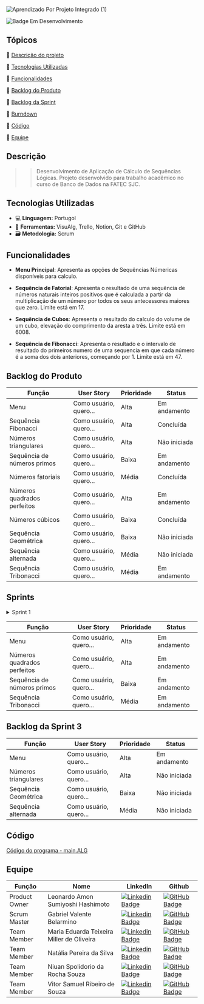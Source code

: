 ![Aprendizado Por Projeto Integrado (1)](https://github.com/user-attachments/assets/9f28fe3d-6635-4eca-8655-17f9e63a8e02)

![Badge Em Desenvolvimento](https://img.shields.io/badge/Status-Em%20Desenvolvimento-badge)

## Tópicos 

:small_blue_diamond: [Descrição do projeto](#Descrição)

:small_blue_diamond: [Tecnologias Utilizadas](#Tecnologias-Utilizadas)

:small_blue_diamond: [Funcionalidades](#Funcionalidades)

:small_blue_diamond: [Backlog do Produto](#Backlog-do-Produto)

:small_blue_diamond: [Backlog da Sprint](#Backlog-da-Sprint)

:small_blue_diamond: [Burndown](#Burndown)

:small_blue_diamond: [Código](#Codigo)

:small_blue_diamond: [Equipe](#Equipe)

## Descrição

> > Desenvolvimento de Aplicação de Cálculo de Sequências Lógicas. Projeto desenvolvido para trabalho acadêmico no curso de Banco de Dados na FATEC SJC.

## Tecnologias Utilizadas

- 💻 **Linguagem:** Portugol
- 🔧 **Ferramentas:**  VisuAlg, Trello, Notion, Git e GitHub
- 🗃️ **Metodologia:** Scrum

## Funcionalidades

- **Menu Principal**: Apresenta as opções de Sequências Númericas disponíveis para calculo.

- **Sequência de Fatorial**: Apresenta o resultado de uma sequência de números naturais inteiros positivos que é calculada a partir da multiplicação de um número por todos os seus antecessores maiores que zero. Limite está em 17.
  
- **Sequência de Cubos**: Apresenta o resultado do calculo do volume de um cubo, elevação do comprimento da aresta a três. Limite está em 6008.
  
- **Sequência de Fibonacci**: Apresenta o resultado e o intervalo de resultado do primeiros numero de uma sequencia em que cada número é a soma dos dois anteriores, começando por 1. Limite está em 47. 

## Backlog do Produto
 
 | Função | User Story | Prioridade | Status |
 | - | - | - | - |
 | Menu                        | Como usuário, quero... | Alta  | Em andamento |
 | Sequência Fibonacci         | Como usuário, quero... | Alta  | Concluída    |
 | Números triangulares        | Como usuário, quero... | Alta  | Não iniciada |
 | Sequência de números primos | Como usuário, quero... | Baixa | Em andamento |
 | Números fatoriais           | Como usuário, quero... | Média | Concluída    |
 | Números quadrados perfeitos | Como usuário, quero... | Alta  | Em andamento |
 | Números cúbicos             | Como usuário, quero... | Baixa | Concluída    |
 | Sequência Geométrica        | Como usuário, quero... | Baixa | Não iniciada |
 | Sequência alternada         | Como usuário, quero... | Média | Não iniciada |
 | Sequência Tribonacci        | Como usuário, quero... | Média | Em andamento |

## Sprints

<details>
  <summary>Sprint 1</summary>
  <ul>
    <li>
      <div>
        <h2>
          Backlog
        </h2>
        <!-- Tabela -->
        <table>
          <thead>
            <tr>
              <th>Função</th>
              <th>User Story</th>
              <th>Prioridade</th>
              <th>Status</th>
            </tr>
          </thead>
          <tbody>
            <tr>
              <td>Menu</td>
              <td>Como usuário, quero...</td>
              <td>Alta</td>
              <td>Movido para a próxima Sprint</td>
            </tr>
            <tr>
              <td>Sequência Fibonacci</td>
              <td>Como usuário, quero...</td>
              <td>Alta</td>
              <td>Concluída</td>
            </tr>
            <tr>
              <td>Números fatoriais</td>
              <td>Como usuário, quero...</td>
              <td>Média</td>
              <td>Concluída</td>
            </tr>
            <tr>
              <td>Números Cúbicos</td>
              <td>Como usuário, quero...</td>
              <td>Baixa</td>
              <td>Concluída</td>
            </tr>
          </tbody>
        </table>
      </div></li>
    <li>
      <h2>
        Burndown
      </h2>
      <img src= "https://github.com/user-attachments/assets/3223b677-cd2c-4bde-ad81-00c20a792f91" alt= "Captura de tela 2025-03-30 224050">
    </li>
  </ul>
</details>

| Função | User Story | Prioridade | Status |
| - | - | - | - |
| Menu                        | Como usuário, quero... | Alta  | Em andamento |
| Números quadrados perfeitos | Como usuário, quero... | Alta  | Em andamento |
| Sequência de números primos | Como usuário, quero... | Baixa | Em andamento |
| Sequência Tribonacci        | Como usuário, quero... | Média | Em andamento |

## Backlog da Sprint 3
| Função | User Story | Prioridade | Status |
| - | - | - | - |
| Menu                        | Como usuário, quero... | Alta  | Em andamento |
| Números triangulares        | Como usuário, quero... | Alta  | Não iniciada |
| Sequência Geométrica        | Como usuário, quero... | Baixa | Não iniciada |
| Sequência alternada         | Como usuário, quero... | Média | Não iniciada |
  
## Código

[Código do programa - main.ALG](https://github.com/gabrielvalentesjc/API/blob/main/main.ALG)

## Equipe

 | Função      | Nome                                     | LinkedIn | Github |
 | -           | -                                        | -        | -      |
 |Product Owner| Leonardo Amon Sumiyoshi Hashimoto        | [![Linkedin Badge](https://img.shields.io/badge/Linkedin-blue?style=flat-square&logo=Linkedin&logoColor=white)]()|  [![GitHub Badge](https://img.shields.io/badge/GitHub-111217?style=flat-square&logo=github&logoColor=white)](https://github.com/Leonardo1022) |
 |Scrum Master | Gabriel Valente Belarmino                | [![Linkedin Badge](https://img.shields.io/badge/Linkedin-blue?style=flat-square&logo=Linkedin&logoColor=white)]() | [![GitHub Badge](https://img.shields.io/badge/GitHub-111217?style=flat-square&logo=github&logoColor=white)]()|
 |Team Member  | Maria Eduarda Teixeira Miller de Oliveira| [![Linkedin Badge](https://img.shields.io/badge/Linkedin-blue?style=flat-square&logo=Linkedin&logoColor=white)]() | [![GitHub Badge](https://img.shields.io/badge/GitHub-111217?style=flat-square&logo=github&logoColor=white)]()|
 |Team Member  | Natália Pereira da Silva                 | [![Linkedin Badge](https://img.shields.io/badge/Linkedin-blue?style=flat-square&logo=Linkedin&logoColor=white)]() | [![GitHub Badge](https://img.shields.io/badge/GitHub-111217?style=flat-square&logo=github&logoColor=white)]()|
 |Team Member  | Niuan Spolidorio da Rocha Souza          | [![Linkedin Badge](https://img.shields.io/badge/Linkedin-blue?style=flat-square&logo=Linkedin&logoColor=white)]() | [![GitHub Badge](https://img.shields.io/badge/GitHub-111217?style=flat-square&logo=github&logoColor=white)]()|
 |Team Member | Vitor Samuel Ribeiro de Souza            | [![Linkedin Badge](https://img.shields.io/badge/Linkedin-blue?style=flat-square&logo=Linkedin&logoColor=white)]() | [![GitHub Badge](https://img.shields.io/badge/GitHub-111217?style=flat-square&logo=github&logoColor=white)]()|





  
